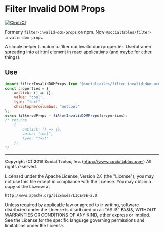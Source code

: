 # Filter Invalid DOM Props

[![CircleCI](https://circleci.com/gh/socialtables/filter-invalid-dom-props.svg?style=svg)](https://circleci.com/gh/socialtables/filter-invalid-dom-props)

Formerly `filter-invalid-dom-props` on npm. Now `@socialtables/filter-invalid-dom-props`.

A simple helper function to filter out invalid dom properties. Useful when spreading into at html element in react applications (and maybe for other things).

## Use

```js
import filterInvalidDOMProps from "@socialtables/filter-invalid-dom-props";
const properties = {
	onClick: () => {},
	value: "cool",
	type: "text",
	christophercolumbus: "notcool"
};
const filteredProps = filterInvalidDOMProps(properties);
/* returns
	{
		onClick: () => {},
		value: "cool",
		type: "text"
	};
*/
```
- - -

Copyright (C) 2016 Social Tables, Inc. (https://www.socialtables.com) All rights reserved.

Licensed under the Apache License, Version 2.0 (the "License"); you may not use this file except in compliance with the License. You may obtain a copy of the License at

	http://www.apache.org/licenses/LICENSE-2.0

Unless required by applicable law or agreed to in writing, software distributed under the License is distributed on an "AS IS" BASIS, WITHOUT WARRANTIES OR CONDITIONS OF ANY KIND, either express or implied. See the License for the specific language governing permissions and limitations under the License.
